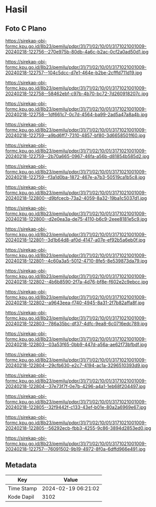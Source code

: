 # Hasil

## Foto C Plano

https://sirekap-obj-formc.kpu.go.id/8b23/pemilu/pdpr/31/71/02/10/01/3171021001009-20240218-122756--270e975b-80db-4a6c-b2ac-0cf2a0ad50d1.jpg

https://sirekap-obj-formc.kpu.go.id/8b23/pemilu/pdpr/31/71/02/10/01/3171021001009-20240218-122757--104c5dcc-d7e1-464e-b2be-2cfffd711d19.jpg

https://sirekap-obj-formc.kpu.go.id/8b23/pemilu/pdpr/31/71/02/10/01/3171021001009-20240218-122758--58462ebf-c97b-4b70-bc72-7d260918207c.jpg

https://sirekap-obj-formc.kpu.go.id/8b23/pemilu/pdpr/31/71/02/10/01/3171021001009-20240218-122758--1df661c7-0c7d-4564-ba99-2ad5a47a8a4b.jpg

https://sirekap-obj-formc.kpu.go.id/8b23/pemilu/pdpr/31/71/02/10/01/3171021001009-20240218-122759--a9bd6ff7-7310-4857-bf80-3d6658501f60.jpg

https://sirekap-obj-formc.kpu.go.id/8b23/pemilu/pdpr/31/71/02/10/01/3171021001009-20240218-122759--2b70a665-0967-46fa-a56b-d81854b585d2.jpg

https://sirekap-obj-formc.kpu.go.id/8b23/pemilu/pdpr/31/71/02/10/01/3171021001009-20240218-122759--f3a1d0ba-1872-467e-a7b3-50519ca1b5c8.jpg

https://sirekap-obj-formc.kpu.go.id/8b23/pemilu/pdpr/31/71/02/10/01/3171021001009-20240218-122800--d9bfcecb-73a2-4059-8a32-19ba1c5037d1.jpg

https://sirekap-obj-formc.kpu.go.id/8b23/pemilu/pdpr/31/71/02/10/01/3171021001009-20240218-122800--d2e0ea3a-de75-4110-b6c9-2eee8181e5c9.jpg

https://sirekap-obj-formc.kpu.go.id/8b23/pemilu/pdpr/31/71/02/10/01/3171021001009-20240218-122801--3d1b64d8-af0d-4147-a07e-ef92b5a6eb0f.jpg

https://sirekap-obj-formc.kpu.go.id/8b23/pemilu/pdpr/31/71/02/10/01/3171021001009-20240218-122801--4c60a3a5-5012-4710-8fe5-8e539873da79.jpg

https://sirekap-obj-formc.kpu.go.id/8b23/pemilu/pdpr/31/71/02/10/01/3171021001009-20240218-122802--4b6b8590-2f7a-4d76-bf8e-f602e2c9ebcc.jpg

https://sirekap-obj-formc.kpu.go.id/8b23/pemilu/pdpr/31/71/02/10/01/3171021001009-20240218-122802--a9643eea-f740-4945-8a31-2f7b82affa8f.jpg

https://sirekap-obj-formc.kpu.go.id/8b23/pemilu/pdpr/31/71/02/10/01/3171021001009-20240218-122803--786a35bc-df37-4dfc-9ea8-6c0716edc789.jpg

https://sirekap-obj-formc.kpu.go.id/8b23/pemilu/pdpr/31/71/02/10/01/3171021001009-20240218-122803--03a53f65-0bb9-447d-a56a-ae62f73bfbdf.jpg

https://sirekap-obj-formc.kpu.go.id/8b23/pemilu/pdpr/31/71/02/10/01/3171021001009-20240218-122804--29cfb630-e2c7-4194-ac1a-3296510393d9.jpg

https://sirekap-obj-formc.kpu.go.id/8b23/pemilu/pdpr/31/71/02/10/01/3171021001009-20240218-122804--37e73f7f-0e7b-4296-a4a1-1eb68f204497.jpg

https://sirekap-obj-formc.kpu.go.id/8b23/pemilu/pdpr/31/71/02/10/01/3171021001009-20240218-122805--32f9442f-c133-43ef-b01e-80a2a6969e67.jpg

https://sirekap-obj-formc.kpu.go.id/8b23/pemilu/pdpr/31/71/02/10/01/3171021001009-20240218-122805--56292ecb-fbb3-4255-9c86-3894d2853ed0.jpg

https://sirekap-obj-formc.kpu.go.id/8b23/pemilu/pdpr/31/71/02/10/01/3171021001009-20240218-122757--76091502-9b19-4972-8f0a-6dffd966e491.jpg


## Metadata

| Key        | Value               |
| ---------- | ------------------- |
| Time Stamp | 2024-02-19 06:21:02 |
| Kode Dapil | 3102                |




